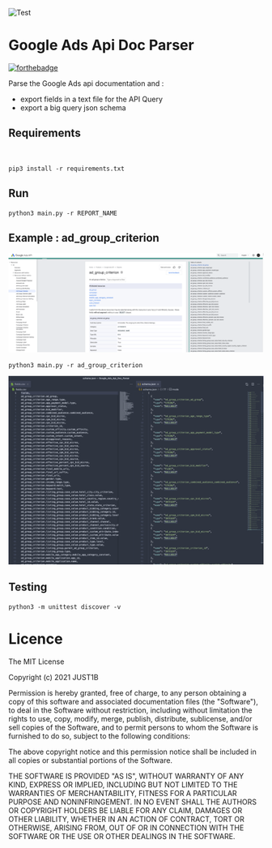 ![Test](https://github.com/Just1B/google-ads-api-doc-parser/workflows/Test/badge.svg)

# Google Ads Api Doc Parser

[![forthebadge](https://forthebadge.com/images/badges/made-with-python.svg)](https://forthebadge.com)

Parse the Google Ads api documentation and :

- export fields in a text file for the API Query
- export a big query json schema

## Requirements

<br>

    pip3 install -r requirements.txt

## Run

    python3 main.py -r REPORT_NAME

## Example : ad_group_criterion

![index](https://github.com/Just1B/google-ads-api-doc-parser/raw/master/images/example.png)

    python3 main.py -r ad_group_criterion

![index](https://github.com/Just1B/google-ads-api-doc-parser/raw/master/images/outputs.png)

## Testing

    python3 -m unittest discover -v

# Licence

The MIT License

Copyright (c) 2021 JUST1B

Permission is hereby granted, free of charge, to any person obtaining a copy
of this software and associated documentation files (the "Software"), to deal
in the Software without restriction, including without limitation the rights
to use, copy, modify, merge, publish, distribute, sublicense, and/or sell
copies of the Software, and to permit persons to whom the Software is
furnished to do so, subject to the following conditions:

The above copyright notice and this permission notice shall be included in
all copies or substantial portions of the Software.

THE SOFTWARE IS PROVIDED "AS IS", WITHOUT WARRANTY OF ANY KIND, EXPRESS OR
IMPLIED, INCLUDING BUT NOT LIMITED TO THE WARRANTIES OF MERCHANTABILITY,
FITNESS FOR A PARTICULAR PURPOSE AND NONINFRINGEMENT. IN NO EVENT SHALL THE
AUTHORS OR COPYRIGHT HOLDERS BE LIABLE FOR ANY CLAIM, DAMAGES OR OTHER
LIABILITY, WHETHER IN AN ACTION OF CONTRACT, TORT OR OTHERWISE, ARISING FROM,
OUT OF OR IN CONNECTION WITH THE SOFTWARE OR THE USE OR OTHER DEALINGS IN
THE SOFTWARE.
